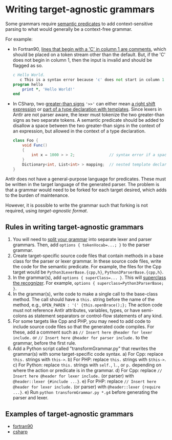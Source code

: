 # Writing target-agnostic grammars

Some grammars require
[semantic predicates](https://github.com/antlr/antlr4/blob/dev/doc/predicates.md)
to add context-sensitive parsing to what would generally be a context-free grammar.

For example:
* In Fortran90, [lines that begin with a 'C' in column 1
are comments](https://github.com/antlr/grammars-v4/blob/43fbb16fec1d474d38a603cc6a6bcbe5edf07b1e/fortran/fortran90/slow/hw.f90#L1),
which should be placed on a token stream other than the default.
But, if the 'C' does not begin in
column 1, then the input is invalid and should be flagged as so.
	```fortran
	c Hello World.
	   c This is a syntax error because 'c' does not start in column 1
	program hello
		print *, 'Hello World!'
	end
	```

* In CSharp, two [greater-than signs](https://util.unicode.org/UnicodeJsps/character.jsp?a=003E)
`'>>'` can either mean
[a right shift expression](https://github.com/antlr/grammars-v4/blob/43fbb16fec1d474d38a603cc6a6bcbe5edf07b1e/csharp/examples/AllInOneNoPreprocessor.cs#L657C15-L657C17)
or [part of a type declaration with templates](https://github.com/antlr/grammars-v4/blob/master/csharp/examples/AllInOneNoPreprocessor.cs#L463C33-L463C35).
Since lexers in Antlr are not parser aware,
the lexer must tokenize the two greater-than signs as two separate tokens.
A semantic predicate should be added to disallow a space between the two greater-than signs in the context
of an expression, but allowed in the context of a type declaration. 
	```C#
	class Foo {
		void Func()
		{
			int x = 1000 > > 2;               // syntax error if a space exists in the double greater-than sign
		}
		Dictionary<int, List<int> > mapping;  // nested template declaration, valid
	}
	```

Antlr does not have a general-purpose language for predicates. These must be
written in the target language of the generated parser. The problem is that
a grammar would need to be forked for each target desired, which adds to the
burden of maintenance.

However, it is possible to write the grammar such that forking is not required,
using _target-agnostic format_.

## Rules in writing target-agnostic grammars

1. You will need to [split your grammar](https://github.com/antlr/antlr4/blob/dev/doc/grammars.md#grammar-structure)
into separate lexer and parser grammars. Then, add `options { tokenVocab=...; }` to the parser grammar.
2. Create target-specific source code files that contain methods in a base class for
the parser or lexer grammar. In these source code files, write the code for the semantic
predicate. For example, the files for the Cpp target would be `Python3LexerBase.{cpp,h}`, `Python3ParserBase.{cpp,h}`.
3. In the grammar(s), add `options { superClass=... }`. This will
[superclass the recognizer](https://github.com/antlr/antlr4/blob/dev/doc/options.md#superclass).
For example, `options { superclass=Python3ParserBase; }`.
4. In the grammar(s), write code to make a single
call to the base-class method. The call should have a `this.` string
before the name of the method, e.g., `OPEN_PAREN : '(' {this.openBrace();};`
The action code must not reference Antlr attributes,
variables, types, or have semi-colons as statement separators or
control-flow statements of any kind.
5. For some targets like Cpp and PHP, you may need to add code to include source
code files so that the generated code compiles.
For these, add a comment
such as `// Insert here @header for lexer include.` or `// Insert here @header for parser include.`
to the grammar, before the first rule.
6. Add a Python script called "transformGrammar.py" that rewrites the grammar(s) 
with some target-specific code syntax.
   a) For Cpp: replace `this.` strings with `this->`.
   b) For PHP: replace `this.` strings with `$this->`.
   c) For Python: replace `this.` strings with `self.`, `l.`, or `p.` depending on
where the action or predicate is in the grammar.
   d) For Cpp: replace `// Insert here @header for lexer include.` (or parser) with
`@header::lexer {#include ...}`.
   e) For PHP: replace `// Insert here @header for lexer include.` (or parser) with
`@header::lexer {require ...}`.
   e) Run `python transformGrammar.py *.g4` before generating the parser and lexer.

## Examples of target-agnostic grammars
* [fortran90](https://github.com/antlr/grammars-v4/tree/master/fortran/fortran90)
* [csharp](https://github.com/antlr/grammars-v4/tree/master/csharp)
